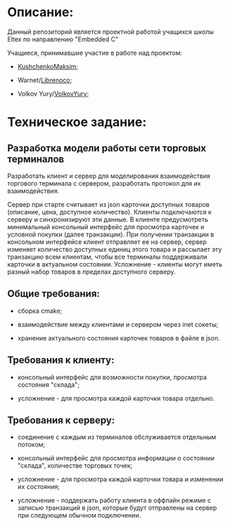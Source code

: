 # Описание:
Данный репозиторий является проектной работой учащихся школы Eltex по направлению "Embedded C"

Учащиеся, принимавшие участие в работе над проектом:
  
  - [KushchenkoMaksim](https://github.com/KushchenkoMaksim);

  - Warnet/[Librenoco](https://github.com/Librenoco);

  - Volkov Yury/[VolkovYury](https://github.com/VolkovYury);

# Техническое задание: 
  
## Разработка модели работы сети торговых терминалов
  
Разработать клиент и сервер для моделирования взаимодействия торгового терминала с сервером, разработать протокол для их взаимодействия.
  
Сервер при старте считывает из json карточки доступных товаров (описание, цена, доступное количество). Клиенты подключаются к серверу и синхронизируют эти данные. В клиенте предусмотреть минимальный консольный интерфейс для просмотра карточек и условной покупки (далее транзакции). При получении транзакции в консольном интерфейсе клиент отправляет ее на сервер, сервер изменяет количество доступных единиц этого товара и рассылает эту транзакцию всем клиентам, чтобы все терминалы поддерживали карточки в актуальном состоянии. Усложнение - клиенты могут иметь разный набор товаров в пределах доступного серверу.
  
## Общие требования:
  
- сборка cmake;
  
- взаимодействие между клиентами и сервером через inet сокеты;
  
- хранение актуального состояния карточек товаров в файле в json.

## Требования к клиенту:
  
- консольный интерфейс для возможности покупки, просмотра состояния "склада";
  
- усложнение - для просмотра каждой карточки товара отдельно.

## Требования к серверу:
  
- соединение с каждым из терминалов обслуживается отдельным потоком;
    
- консольный интерфейс для просмотра информации о состоянии "склада", количестве торговых точек;
  
- усложнение - для просмотра каждой карточки товара и изменении их состояния;
  
- усложнение - поддержать работу клиента в оффлайн режиме с записью транзакций в json, которые будут отправлены на сервер при следующем обычном подключении.
